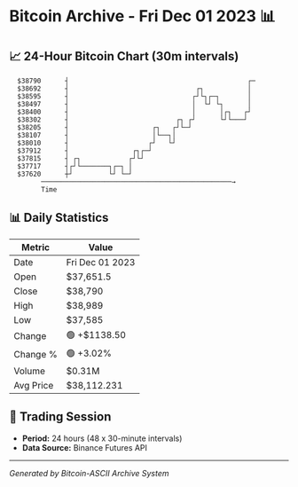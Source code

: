 # Bitcoin Archive - Fri Dec 01 2023 📊

## 📈 24-Hour Bitcoin Chart (30m intervals)

```
  $38790      ┤                                             ┌─ 
  $38692      ┤                                ┌┐           │  
  $38595      ┤                               ┌┘└┐┌─┐       │  
  $38497      ┤                               │  └┘ └┐      │  
  $38400      ┤                               │      │┌┐   ┌┘  
  $38302      ┤                           ┌┐ ┌┘      └┘└───┘   
  $38205      ┤                     ┌┐   ┌┘└─┘                 
  $38107      ┤                     │└──┐│                     
  $38010      ┤                    ┌┘   └┘                     
  $37912      ┤                ┌┐┌─┘                           
  $37815      ┤ ┌┐            ┌┘└┘                             
  $37717      ┤┌┘└───────┐┌─┐ │                                
  $37620      ┼┘         └┘ └─┘                                
        ────────────────────────────────────────────────→
        Time
```

## 📊 Daily Statistics

| Metric | Value |
|--------|-------|
| Date | Fri Dec 01 2023 |
| Open | $37,651.5 |
| Close | $38,790 |
| High | $38,989 |
| Low | $37,585 |
| Change | 🟢 +$1138.50 |
| Change % | 🟢 +3.02% |
| Volume | $0.31M |
| Avg Price | $38,112.231 |

## 📅 Trading Session

- **Period:** 24 hours (48 x 30-minute intervals)
- **Data Source:** Binance Futures API

---
*Generated by Bitcoin-ASCII Archive System*
